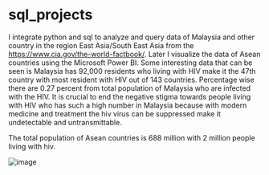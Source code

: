 # sql_projects
I integrate python and sql to analyze and query data of Malaysia and other country in the region East Asia/South East Asia from the https://www.cia.gov/the-world-factbook/. Later I visualize the data of Asean countries using the Microsoft Power BI. 
Some interesting data that can be seen is Malaysia has 92,000 residents who living with HIV make it the 47th country with most resident with HIV out of 143 countries.
Percentage wise there are 0.27 percent from total population of Malaysia who are infected with the HIV.  It is crucial to end the negative stigma towards people living with HIV who has such a high number in Malaysia because with modern medicine and treatment the hiv virus can be suppressed make it undetectable and untransmittable.

The total population of Asean countries is 688 million with 2 million people living with hiv.

![image](https://user-images.githubusercontent.com/90559723/169633813-d69e959b-c8c5-40e0-92af-a3a147fa475b.png)
